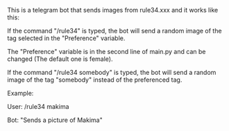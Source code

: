 This is a telegram bot that sends images from rule34.xxx and it works like this:

If the command "/rule34" is typed, the bot will send a random image of the tag selected in the "Preference" variable.

The "Preference" variable is in the second line of main.py and can be changed (The default one is female).

If the command "/rule34 somebody" is typed, the bot will send a random image of the tag "somebody" instead of the preferenced tag.

Example:

User: /rule34 makima

Bot: "Sends a picture of Makima"
